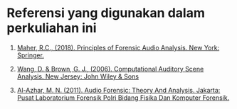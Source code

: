 # Referensi yang digunakan dalam perkuliahan ini

1. [Maher, R.C., (2018). Principles of Forensic Audio Analysis. New York: Springer.](https://drive.google.com/file/d/1PKsuHtHqtVtbhuPk3dCwl3cFQ-DB0zGE/view?usp=sharing)

2. [Wang, D. & Brown, G. J., (2006). Computational Auditory Scene Analysis. New Jersey: John Wiley & Sons](https://drive.google.com/file/d/1gvgJAlw8a_ICsgcAYbc7r4wXWngKaDM1/view?usp=sharing)

3. [Al-Azhar, M. N. (2011). Audio Forensic: Theory And Analysis. Jakarta: Pusat Laboratorium Forensik Polri Bidang Fisika Dan Komputer Forensik.](https://drive.google.com/file/d/11pLF8RaITZCm9fPtaQI48hWxAz5zyatA/view?usp=sharing)